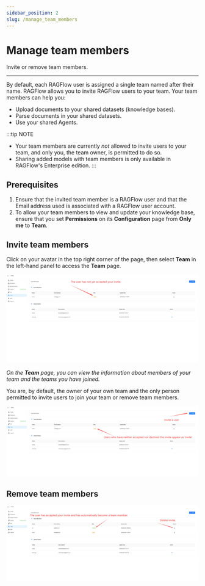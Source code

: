 ```yaml
---
sidebar_position: 2
slug: /manage_team_members
---
```


# Manage team members

Invite or remove team members.

---

By default, each RAGFlow user is assigned a single team named after their name. RAGFlow allows you to invite RAGFlow users to your team. Your team members can help you:

- Upload documents to your shared datasets (knowledge bases).
- Parse documents in your shared datasets.
- Use your shared Agents.

:::tip NOTE
- Your team members are currently *not* allowed to invite users to your team, and only you, the team owner, is permitted to do so.
- Sharing added models with team members is only available in RAGFlow's Enterprise edition.
:::

## Prerequisites

1. Ensure that the invited team member is a RAGFlow user and that the Email address used is associated with a RAGFlow user account.
2. To allow your team members to view and update your knowledge base, ensure that you set **Permissions** on its **Configuration** page from **Only me** to **Team**.

## Invite team members

Click on your avatar in the top right corner of the page, then select **Team** in the left-hand panel to access the **Team** page.

![team_view](https://raw.githubusercontent.com/infiniflow/ragflow-docs/main/images/team_view.jpg)

_On the **Team** page, you can view the information about members of your team and the teams you have joined._

You are, by default, the owner of your own team and the only person permitted to invite users to join your team or remove team members.

![invite_user](https://raw.githubusercontent.com/infiniflow/ragflow-docs/main/images/invite_user.jpg)

## Remove team members

![delete_invite](https://raw.githubusercontent.com/infiniflow/ragflow-docs/main/images/delete_invite.jpg)